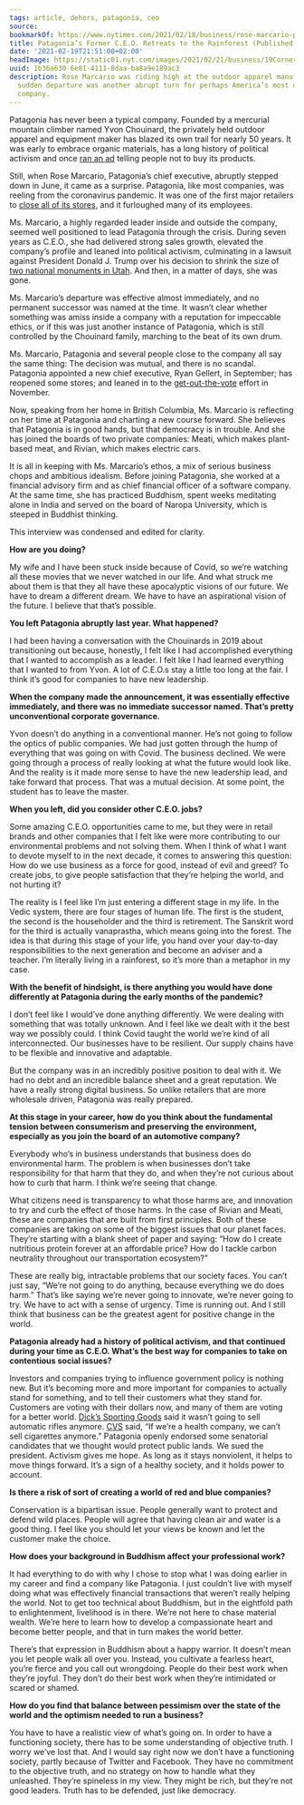 ```yaml
---
tags: article, dehors, patagonia, ceo
source:
bookmarkOf: https://www.nytimes.com/2021/02/18/business/rose-marcario-patagonia-corner-office.html
title: Patagonia’s Former C.E.O. Retreats to the Rainforest (Published 2021)
date: '2021-02-19T21:51:00+02:00'
headImage: https://static01.nyt.com/images/2021/02/21/business/19CornerOffice-01/19CornerOffice-01-largeHorizontalJumbo.jpg?year=2021&h=683&w=1024&s=c0aa25785e6b53f6bc87c2c524c2bc28de877b4e27d39e31529d3c1ea10d6852&k=ZQJBKqZ0VN
uuid: 1b36a630-6e81-4111-8daa-ba8a9e189ac3
description: Rose Marcario was riding high at the outdoor apparel manufacturer. Her
  sudden departure was another abrupt turn for perhaps America’s most unconventional
  company.
---
```


Patagonia has never been a typical company. Founded by a mercurial mountain climber named Yvon Chouinard, the privately held outdoor apparel and equipment maker has blazed its own trail for nearly 50 years. It was early to embrace organic materials, has a long history of political activism and once [ran an ad](https://www.patagonia.com/stories/dont-buy-this-jacket-black-friday-and-the-new-york-times/story-18615.html) telling people not to buy its products.

Still, when Rose Marcario, Patagonia’s chief executive, abruptly stepped down in June, it came as a surprise. Patagonia, like most companies, was reeling from the coronavirus pandemic. It was one of the first major retailers to [close all of its stores](https://www.nytimes.com/2020/05/12/business/patagonia-reopening-coronavirus.html), and it furloughed many of its employees.

Ms. Marcario, a highly regarded leader inside and outside the company, seemed well positioned to lead Patagonia through the crisis. During seven years as C.E.O., she had delivered strong sales growth, elevated the company’s profile and leaned into political activism, culminating in a lawsuit against President Donald J. Trump over his decision to shrink the size of [two national monuments in Utah](https://www.nytimes.com/2018/05/05/business/patagonia-trump-bears-ears.html). And then, in a matter of days, she was gone.

Ms. Marcario’s departure was effective almost immediately, and no permanent successor was named at the time. It wasn’t clear whether something was amiss inside a company with a reputation for impeccable ethics, or if this was just another instance of Patagonia, which is still controlled by the Chouinard family, marching to the beat of its own drum.

Ms. Marcario, Patagonia and several people close to the company all say the same thing: The decision was mutual, and there is no scandal. Patagonia appointed a new chief executive, Ryan Gellert, in September; has reopened some stores; and leaned in to the [get-out-the-vote](https://www.nytimes.com/2020/10/23/business/corporate-america-voting-time-off.html) effort in November.

Now, speaking from her home in British Columbia, Ms. Marcario is reflecting on her time at Patagonia and charting a new course forward. She believes that Patagonia is in good hands, but that democracy is in trouble. And she has joined the boards of two private companies: Meati, which makes plant-based meat, and Rivian, which makes electric cars.

It is all in keeping with Ms. Marcario’s ethos, a mix of serious business chops and ambitious idealism. Before joining Patagonia, she worked at a financial advisory firm and as chief financial officer of a software company. At the same time, she has practiced Buddhism, spent weeks meditating alone in India and served on the board of Naropa University, which is steeped in Buddhist thinking.

This interview was condensed and edited for clarity.

**How are you doing?**

My wife and I have been stuck inside because of Covid, so we’re watching all these movies that we never watched in our life. And what struck me about them is that they all have these apocalyptic visions of our future. We have to dream a different dream. We have to have an aspirational vision of the future. I believe that that’s possible.

**You left Patagonia abruptly last year. What happened?**

I had been having a conversation with the Chouinards in 2019 about transitioning out because, honestly, I felt like I had accomplished everything that I wanted to accomplish as a leader. I felt like I had learned everything that I wanted to from Yvon. A lot of C.E.O.s stay a little too long at the fair. I think it’s good for companies to have new leadership.

**When the company made the announcement, it was essentially effective immediately, and there was no immediate successor named. That’s pretty unconventional corporate governance.**

Yvon doesn’t do anything in a conventional manner. He’s not going to follow the optics of public companies. We had just gotten through the hump of everything that was going on with Covid. The business declined. We were going through a process of really looking at what the future would look like. And the reality is it made more sense to have the new leadership lead, and take forward that process. That was a mutual decision. At some point, the student has to leave the master.

**When you left, did you consider other C.E.O. jobs?**

Some amazing C.E.O. opportunities came to me, but they were in retail brands and other companies that I felt like were more contributing to our environmental problems and not solving them. When I think of what I want to devote myself to in the next decade, it comes to answering this question: How do we use business as a force for good, instead of evil and greed? To create jobs, to give people satisfaction that they’re helping the world, and not hurting it?

The reality is I feel like I’m just entering a different stage in my life. In the Vedic system, there are four stages of human life. The first is the student, the second is the householder and the third is retirement. The Sanskrit word for the third is actually vanaprastha,  which means going into the forest. The idea is that during this stage of your life, you hand over your day-to-day responsibilities to the next generation and become an adviser and a teacher. I’m literally living in a rainforest, so it’s more than a metaphor in my case.

**With the benefit of hindsight, is there anything you would have done differently at Patagonia during the early months of the pandemic?**

I don’t feel like I would’ve done anything differently. We were dealing with something that was totally unknown. And I feel like we dealt with it the best way we possibly could. I think Covid taught the world we’re kind of all interconnected. Our businesses have to be resilient. Our supply chains have to be flexible and innovative and adaptable.

But the company was in an incredibly positive position to deal with it. We had no debt and an incredible balance sheet and a great reputation. We have a really strong digital business. So unlike retailers that are more wholesale driven, Patagonia was really prepared.

**At this stage in your career, how do you think about the fundamental tension between consumerism and preserving the environment, especially as you join the board of an automotive company?**

Everybody who’s in business understands that business does do environmental harm. The problem is when businesses don’t take responsibility for that harm that they do, and when they’re not curious about how to curb that harm. I think we’re seeing that change.

What citizens need is transparency to what those harms are, and innovation to try and curb the effect of those harms. In the case of Rivian and Meati, these are companies that are built from first principles. Both of these companies are taking on some of the biggest issues that our planet faces. They’re starting with a blank sheet of paper and saying: “How do I create nutritious protein forever at an affordable price? How do I tackle carbon neutrality throughout our transportation ecosystem?”

These are really big, intractable problems that our society faces. You can’t just say, “We’re not going to do anything, because everything we do does harm.” That’s like saying we’re never going to innovate, we’re never going to try. We have to act with a sense of urgency. Time is running out. And I still think that business can be the greatest agent for positive change in the world.

**Patagonia already had a history of political activism, and that continued during your time as C.E.O. What’s the best way for companies to take on contentious social issues?**

Investors and companies trying to influence government policy is nothing new. But it’s becoming more and more important for companies to actually stand for something, and to tell their customers what they stand for. Customers are voting with their dollars now, and many of them are voting for a better world. [Dick’s Sporting Goods](https://www.nytimes.com/2019/10/25/business/ed-stack-dicks-sporting-goods-corner-office.html?searchResultPosition=2) said it wasn’t going to sell automatic rifles anymore. [CVS](https://www.nytimes.com/2015/07/12/business/how-cvs-quit-smoking-and-grew-into-a-health-care-giant.html?searchResultPosition=1) said, “If we’re a health company, we can’t sell cigarettes anymore.” Patagonia openly endorsed some senatorial candidates that we thought would protect public lands. We sued the president. Activism gives me hope. As long as it stays nonviolent, it helps to move things forward. It’s a sign of a healthy society, and it holds power to account.

**Is there a risk of sort of creating a world of red and blue companies?**

Conservation is a bipartisan issue. People generally want to protect and defend wild places. People will agree that having clean air and water is a good thing. I feel like you should let your views be known and let the customer make the choice.

**How does your background in Buddhism affect your professional work?**

It had everything to do with why I chose to stop what I was doing earlier in my career and find a company like Patagonia. I just couldn’t live with myself doing what was effectively financial transactions that weren’t really helping the world. Not to get too technical about Buddhism, but in the eightfold path to enlightenment, livelihood is in there. We’re not here to chase material wealth. We’re here to learn how to develop a compassionate heart and become better people, and that in turn makes the world better.

There’s that expression in Buddhism about a happy warrior. It doesn’t mean you let people walk all over you. Instead, you cultivate a fearless heart, you’re fierce and you call out wrongdoing. People do their best work when they’re joyful. They don’t do their best work when they’re intimidated or scared or shamed.

**How do you find that balance between pessimism over the state of the world and the optimism needed to run a business?**

You have to have a realistic view of what’s going on. In order to have a functioning society, there has to be some understanding of objective truth. I worry we’ve lost that. And I would say right now we don’t have a functioning society, partly because of Twitter and Facebook. They have no commitment to the objective truth, and no strategy on how to handle what they unleashed. They’re spineless in my view. They might be rich, but they’re not good leaders. Truth has to be defended, just like democracy.